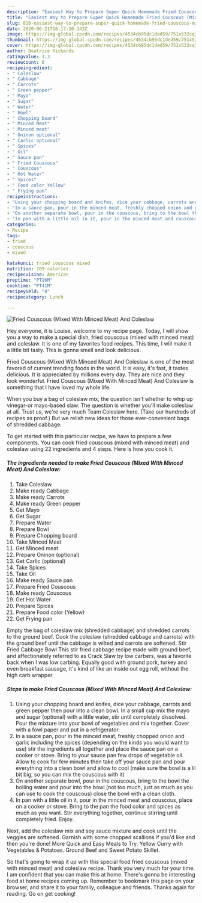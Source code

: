 ```yaml
---
description: "Easiest Way to Prepare Super Quick Homemade Fried Couscous (Mixed With Minced Meat) And Coleslaw"
title: "Easiest Way to Prepare Super Quick Homemade Fried Couscous (Mixed With Minced Meat) And Coleslaw"
slug: 810-easiest-way-to-prepare-super-quick-homemade-fried-couscous-mixed-with-minced-meat-and-coleslaw
date: 2020-06-21T10:17:20.143Z
image: https://img-global.cpcdn.com/recipes/4534cb95dc1ded59/751x532cq70/fried-couscous-mixed-with-minced-meat-and-coleslaw-recipe-main-photo.jpg
thumbnail: https://img-global.cpcdn.com/recipes/4534cb95dc1ded59/751x532cq70/fried-couscous-mixed-with-minced-meat-and-coleslaw-recipe-main-photo.jpg
cover: https://img-global.cpcdn.com/recipes/4534cb95dc1ded59/751x532cq70/fried-couscous-mixed-with-minced-meat-and-coleslaw-recipe-main-photo.jpg
author: Beatrice Richards
ratingvalue: 3.3
reviewcount: 8
recipeingredient:
- " Coleslaw"
- " Cabbage"
- " Carrots"
- " Green pepper"
- " Mayo"
- " Sugar"
- " Water"
- " Bowl"
- " Chopping board"
- " Minced Meat"
- " Minced meat"
- " Oninon optional"
- " Carlic optional"
- " Spices"
- " Oil"
- " Sauce pan"
- " Fried Couscous"
- " Couscous"
- " Hot Water"
- " Spices"
- " Food color Yellow"
- " Frying pan"
recipeinstructions:
- "Using your chopping board and knifes, dice your cabbage, carrots and green pepper then pour into a clean bowl. In a small cup mix the mayo and sugar (optional) with a little water, stir until completely dissolved. Pour the mixture into your bowl of vegetables and mix together. Cover with a fowl paper and put in a refrigerator."
- "In a sauce pan, pour in the minced meat, freshly chopped onion and garlic including the spices (depending on the kinds you would want to use) stir the ingredients all together and place the sauce pan on a cooker or stove. Bring to your sauce pan few drops of vegetable oil. Allow to cook for few minutes then take off your sauce pan and pour everything into a clean bowl and allow to cool (make sure the bowl is a lil bit big, so you can mix the couscous with it)"
- "On another separate bowl, pour in the couscous, bring to the bowl the boiling water and pour into the bowl (not too much, just as much as you can use to cook the couscous) close the bowl with a clean cloth."
- "In pan with a little oil in it, pour in the minced meat and couscous, place on a cooker or stove. Bring to the pan the food color and spices as much as you want. Stir everything together, continue stirring until completely fried. Enjoy."
categories:
- Recipe
tags:
- fried
- couscous
- mixed

katakunci: fried couscous mixed 
nutrition: 109 calories
recipecuisine: American
preptime: "PT16M"
cooktime: "PT41M"
recipeyield: "4"
recipecategory: Lunch

---
```



![Fried Couscous (Mixed With Minced Meat) And Coleslaw](https://img-global.cpcdn.com/recipes/4534cb95dc1ded59/751x532cq70/fried-couscous-mixed-with-minced-meat-and-coleslaw-recipe-main-photo.jpg)

Hey everyone, it is Louise, welcome to my recipe page. Today, I will show you a way to make a special dish, fried couscous (mixed with minced meat) and coleslaw. It is one of my favorites food recipes. This time, I will make it a little bit tasty. This is gonna smell and look delicious.

Fried Couscous (Mixed With Minced Meat) And Coleslaw is one of the most favored of current trending foods in the world. It is easy, it's fast, it tastes delicious. It is appreciated by millions every day. They are nice and they look wonderful. Fried Couscous (Mixed With Minced Meat) And Coleslaw is something that I have loved my whole life.

When you buy a bag of coleslaw mix, the question isn&#39;t whether to whip up vinegar-or mayo-based slaw. The question is whether you&#39;ll make coleslaw at all. Trust us, we&#39;re very much Team Coleslaw here. (Take our hundreds of recipes as proof.) But we relish new ideas for those ever-convenient bags of shredded cabbage.


To get started with this particular recipe, we have to prepare a few components. You can cook fried couscous (mixed with minced meat) and coleslaw using 22 ingredients and 4 steps. Here is how you cook it.

<!--inarticleads1-->

##### The ingredients needed to make Fried Couscous (Mixed With Minced Meat) And Coleslaw:

1. Take  Coleslaw
1. Make ready  Cabbage
1. Make ready  Carrots
1. Make ready  Green pepper
1. Get  Mayo
1. Get  Sugar
1. Prepare  Water
1. Prepare  Bowl
1. Prepare  Chopping board
1. Take  Minced Meat
1. Get  Minced meat
1. Prepare  Oninon (optional)
1. Get  Carlic (optional)
1. Take  Spices
1. Take  Oil
1. Make ready  Sauce pan
1. Prepare  Fried Couscous
1. Make ready  Couscous
1. Get  Hot Water
1. Prepare  Spices
1. Prepare  Food color (Yellow)
1. Get  Frying pan


Empty the bag of coleslaw mix (shredded cabbage) and shredded carrots to the ground beef. Cook the coleslaw (shredded cabbage and carrots) with the ground beef until the cabbage is wilted and carrots are softened. Stir Fried Cabbage Bowl This stir fried cabbage recipe made with ground beef, and affectionately referred to as Crack Slaw by low carbers, was a favorite back when I was low carbing. Equally good with ground pork, turkey and even breakfast sausage, it&#39;s kind of like an inside out egg roll, without the high carb wrapper. 

<!--inarticleads2-->

##### Steps to make Fried Couscous (Mixed With Minced Meat) And Coleslaw:

1. Using your chopping board and knifes, dice your cabbage, carrots and green pepper then pour into a clean bowl. In a small cup mix the mayo and sugar (optional) with a little water, stir until completely dissolved. Pour the mixture into your bowl of vegetables and mix together. Cover with a fowl paper and put in a refrigerator.
1. In a sauce pan, pour in the minced meat, freshly chopped onion and garlic including the spices (depending on the kinds you would want to use) stir the ingredients all together and place the sauce pan on a cooker or stove. Bring to your sauce pan few drops of vegetable oil. Allow to cook for few minutes then take off your sauce pan and pour everything into a clean bowl and allow to cool (make sure the bowl is a lil bit big, so you can mix the couscous with it)
1. On another separate bowl, pour in the couscous, bring to the bowl the boiling water and pour into the bowl (not too much, just as much as you can use to cook the couscous) close the bowl with a clean cloth.
1. In pan with a little oil in it, pour in the minced meat and couscous, place on a cooker or stove. Bring to the pan the food color and spices as much as you want. Stir everything together, continue stirring until completely fried. Enjoy.


Next, add the coleslaw mix and soy sauce mixture and cook until the veggies are softened. Garnish with some chopped scallions if you&#39;d like and then you&#39;re done! More Quick and Easy Meals to Try. Yellow Curry with Vegetables &amp; Potatoes. Ground Beef and Sweet Potato Skillet. 

So that's going to wrap it up with this special food fried couscous (mixed with minced meat) and coleslaw recipe. Thank you very much for your time. I am confident that you can make this at home. There's gonna be interesting food at home recipes coming up. Remember to bookmark this page on your browser, and share it to your family, colleague and friends. Thanks again for reading. Go on get cooking!
